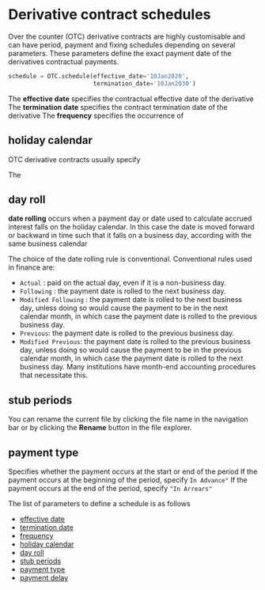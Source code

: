 # Derivative contract schedules

Over the counter (OTC) derivative contracts are highly customisable and can have period, payment and fixing schedules depending on several parameters. These parameters define the exact payment date of the derivatives contractual payments.

```python
schedule = OTC.schedule(effective_date='10Jan2020',
                        termination_date='10Jan2030')
```


The **effective date** specifies the contractual effective date of the derivative 
The **termination date** specifies the contract termination date of the derivative 
The **frequency** specifies the occurrence of 

## holiday calendar

OTC derivative contracts usually specify 

The 

## day roll
**date rolling** occurs when a payment day or date used to calculate accrued interest falls on the holiday calendar. In this case the date is moved forward or backward in time such that it falls on a business day, according with the same business calendar

The choice of the date rolling rule is conventional. Conventional rules used in finance are:
-   ```Actual``` : paid on the actual day, even if it is a non-business day.
-   ```Following``` : the payment date is rolled to the next business day.
-   ```Modified Following``` : the payment date is rolled to the next business day, unless doing so would cause the payment to be in the next calendar month, in which case the payment date is rolled to the previous business day. 
-   ```Previous```: the payment date is rolled to the previous business day.
-   ```Modified Previous```: the payment date is rolled to the previous business day, unless doing so would cause the payment to be in the previous calendar month, in which case the payment date is rolled to the next business day. Many institutions have month-end accounting procedures that necessitate this.



## stub periods

You can rename the current file by clicking the file name in the navigation bar or by clicking the **Rename** button in the file explorer.

## payment type
Specifies whether the payment occurs at the start or end of the period
If the payment occurs at the beginning of the period, specify ```In Advance"```
If the payment occurs at the end of the period, specify ```"In Arrears"```


The list of parameters to define a schedule is as follows
* [effective date](#effective-date)
* [termination date](#termination-date)
* [frequency](#payment-frequency)
* [holiday calendar](#holiday-calendar)
* [day roll](#day-roll)
* [stub periods](#stub-periods)
* [payment type](payment-type)
* [payment delay](payment-delay)


